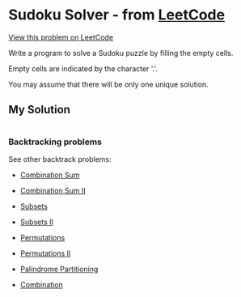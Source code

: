 # Sudoku Solver - from [LeetCode](https://leetcode.com)
[View this problem on LeetCode](https://leetcode.com/problems/sudoku-solver/description/)

Write a program to solve a Sudoku puzzle by filling the empty cells.

Empty cells are indicated by the character '.'.

You may assume that there will be only one unique solution.

## My Solution
```java

```

### Backtracking problems
See other backtrack problems:

* [Combination Sum](combination-sum.md)

* [Combination Sum II](combination-sum2.md)

* [Subsets](subsets.md)

* [Subsets II](subsets2.md)

* [Permutations](permutations.md)

* [Permutations II](permutations2.md)

* [Palindrome Partitioning](palindrome-partitioning.md)

* [Combination](combination.md)